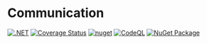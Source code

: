 # Communication

[![.NET](https://github.com/managedcode/Communication/actions/workflows/dotnet.yml/badge.svg)](https://github.com/managedcode/Communication/actions/workflows/dotnet.yml)
[![Coverage Status](https://coveralls.io/repos/github/managedcode/Communication/badge.svg?branch=main&service=github)](https://coveralls.io/github/managedcode/Communication?branch=main)
[![nuget](https://github.com/managedcode/Communication/actions/workflows/nuget.yml/badge.svg?branch=main)](https://github.com/managedcode/Communication/actions/workflows/nuget.yml)
[![CodeQL](https://github.com/managedcode/Communication/actions/workflows/codeql-analysis.yml/badge.svg?branch=main)](https://github.com/managedcode/Communication/actions/workflows/codeql-analysis.yml)
[![NuGet Package](https://img.shields.io/nuget/v/ManagedCode.Communication.svg)](https://www.nuget.org/packages/ManagedCode.Communication) 